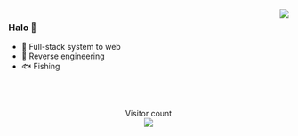 <img align="right" src="https://github-readme-stats-one-bice.vercel.app/api?username=nomi-san&count_private=true&show_icons=true&icon_color=CE1D2D&text_color=718096&bg_color=00000000&hide_title=true&hide_border=true&include_all_commits=true&role=OWNER,ORGANIZATION_MEMBER,COLLABORATOR" />

### Halo 👏

- 🤣 Full-stack system to web
- 🥳 Reverse engineering
- 🐟 Fishing

<br>
<br>

<p align="center"> 
  Visitor count<br>
  <img src="https://profile-counter.glitch.me/nomi-san/count.svg" />
</p>
